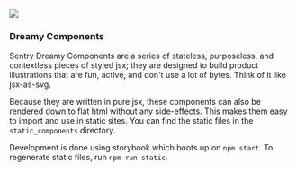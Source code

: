 ![](https://imgur.com/7XHxSzk.gif)

### Dreamy Components

Sentry Dreamy Components are a series of stateless, purposeless, and contextless pieces of styled jsx; they are designed 
to build product illustrations that are fun, active, and don't use a lot of bytes. Think of it like jsx-as-svg.

Because they are written in pure jsx, these components can also be rendered down to flat html without any side-effects. This
makes them easy to import and use in static sites. You can find the static files in the `static_components` directory.

Development is done using storybook which boots up on `npm start`. To regenerate static files, run `npm run static`.
